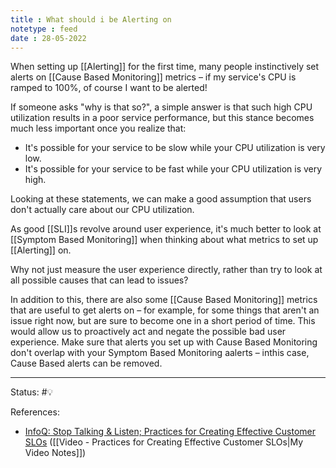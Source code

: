 ```yaml
---
title : What should i be Alerting on
notetype : feed
date : 28-05-2022
---
```


When setting up [[Alerting]] for the first time, many people instinctively set alerts on [[Cause Based Monitoring]] metrics – if my service's CPU is ramped to 100%, of course I want to be alerted! 

If someone asks "why is that so?", a simple answer is that such high CPU utilization results in a poor service performance, but this stance becomes much less important once you realize that:
- It's possible for your service to be slow while your CPU utilization is very low.
- It's possible for your service to be fast while your CPU utilization is very high.

Looking at these statements, we can make a good assumption that users don't actually care about our CPU utilization. 

As good [[SLI]]s revolve around user experience, it's much better to look at [[Symptom Based Monitoring]] when thinking about what metrics to set up [[Alerting]] on. 

Why not just measure the user experience directly, rather than try to look at all possible causes that can lead to issues?

In addition to this, there are also some [[Cause Based Monitoring]] metrics that are useful to get alerts on – for example, for some things that aren't an issue right now, but are sure to become one in a short period of time. This would allow us to proactively act and negate the possible bad user experience. Make sure that alerts you set up with Cause Based Monitoring don't overlap with your Symptom Based Monitoring aalerts – inthis case, Cause Based alerts can be removed.


-----

Status: #💡 

References:
- [InfoQ: Stop Talking & Listen; Practices for Creating Effective Customer SLOs](https://www.infoq.com/presentations/slo-pitfalls-2019/) ([[Video - Practices for Creating Effective Customer SLOs|My Video Notes]])
